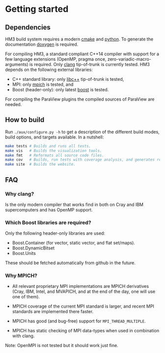---
---

# <a id="STARTED"></a> Getting started

## Dependencies

HM3 build system requires a modern [cmake](http://www.cmake.org/) and
[python](https//www.python.org). To generate the documentation
[doxygen](http://www.stack.nl/~dimitri/doxygen/) is required.

For compiling HM3, a standard compliant C++14 compiler with support for a few
language extensions (OpenMP, pragma once, zero-variadic-macro-arguments) is
required. Only [clang](http://clang.llvm.org/) tip-of-trunk is currently tested.
HM3 depends on the following external libraries:

- C++ standard library: only [libc++](http://libcxx.llvm.org/) tip-of-trunk is tested,
- MPI: only [mpich](http://www.mpich.org/) is tested, and
- Boost (header-only): only latest [boost](http://www.boost.org/) is tested.

For compiling the ParaView plugins the compiled sources of ParaView are needed.

## How to build

Run `./aux/configure.py -h` to get a description of the different build modes,
build options, and targets available. In a nutshell:

```bash
make tests # Builds and runs all tests.
make vis   # Builds the visualization tools.
make fmt   # Reformats all source code files.
make cov   # Builds, run tests with coverage analysis, and generates report.
make site  # Builds the website.
```

## FAQ

### Why clang?

Is the only modern compiler that works find in both on Cray and IBM
supercomputers and has OpenMP support.

### Which Boost libraries are required?

Only the following header-only libraries are used:

- Boost.Container (for vector, static vector, and flat set/maps).
- Boost.DynamicBitset
- Boost.Units

These should be fetched automatically from github in the future. 

### Why MPICH?

- All relevant proprietary MPI implementations are MPICH derivatives (Cray, IBM,
Intel, and MVAPICH, and at the end of the day, one will use one of them).

- MPICH coverage of the current MPI standard is larger, and
recent MPI standards are implemented there faster.

- MPICH has good (and bug-free) support for `MPI_THREAD_MULTIPLE`.

- MPICH has static checking of MPI data-types when used in combination with
  clang.

Note: OpenMPI is not tested but it should work just fine.
